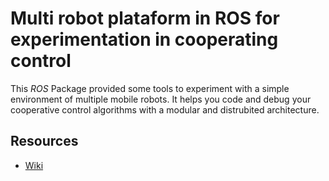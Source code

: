 # Multi robot plataform in ROS for experimentation in cooperating control

This *ROS* Package provided some tools to experiment with a simple environment of multiple mobile robots. It helps you code and debug your cooperative control algorithms with a modular and distrubited architecture.

## Resources
* [Wiki](https://github.com/sergionr2/multi_robots/wiki)
